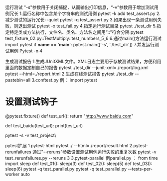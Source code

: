 运行测试
"-s"参数用于关闭捕捉，从而输出打印信息，“-v”参数用于增加测试用例冗长
1.运行名称中包含某个字符串的测试用例
pytest -k add test_assert.py
2.减少测试的运行冗长--quiet
pytest -q test_assert.py
3.如果出现一条测试用例失败，则退出测试
pytest -x test_fail.py
4.指定运行测试目录
pytest ./test_dir
5.指定特定类或方法执行，文件名、类名、方法名之间用“::”符合分隔
pytest test_fixture_02.py::TestMultiply::test_numbers_5_6
6.通过main()方法运行测试
import pytest
if __name__ == '__main__':
pytest.main(['-s', './test_dir']) 
7.并发运行测试用例
Pytest -n 4


生成测试报告
1.生成JUnitXML文件。XML日志主要用于存放测试结果，方便利用里面的数据定制自己的报告
pytest ./test_dir --junit-xml=./report/log.xml 
pytest --html=./report.html
2.生成在线测试报告
pytest ./test_dir --pastebin=all 
3.conftest.py
例：
import pytest
# 设置测试钩子
@pytest.fixture()
def test_url():
return "http://www.baidu.com" 

def test_baidu(test_url):
print(test_url) 

pytest -s -v test_project\ 


pytest扩展
1.pytest-html
pytest ./ --html=./report/result.html 
2.pytest-rerunfailures  通过"--reruns"参数设置测试用例运行失败的重复次数
pytest -v test_rerunfailures.py --reruns 3 
3.pytest-parallel
例parallel.py ：
from time import sleep
def test_01():
sleep(3)
def test_02():
sleep(5)
def test_03():
sleep(6) 
pytest -q test_parallel.py 
pytest -q test_parallel.py --tests-per-worker auto 
